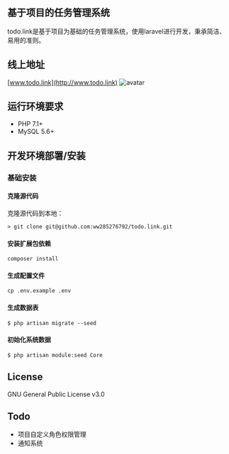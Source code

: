 ## 基于项目的任务管理系统

todo.link是基于项目为基础的任务管理系统，使用laravel进行开发，秉承简洁、易用的准则。

## 线上地址

[www.todo.link](http://www.todo.link)
![avatar](http://www.todo.link/static/images/dash.png)

## 运行环境要求

- PHP 7.1+
- MySQL 5.6+

## 开发环境部署/安装

### 基础安装

#### 克隆源代码

克隆源代码到本地：

    > git clone git@github.com:ww285276792/todo.link.git

#### 安装扩展包依赖

	composer install

#### 生成配置文件

```
cp .env.example .env
```

#### 生成数据表

```shell
$ php artisan migrate --seed
```

#### 初始化系统数据

```shell
$ php artisan module:seed Core
```

## License

GNU General Public License v3.0

## Todo

* 项目自定义角色权限管理
* 通知系统
